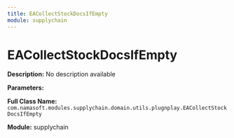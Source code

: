 ```yaml
---
title: EACollectStockDocsIfEmpty
module: supplychain
---
```


# EACollectStockDocsIfEmpty

**Description:** No description available

**Parameters:**

**Full Class Name:** `com.namasoft.modules.supplychain.domain.utils.plugnplay.EACollectStockDocsIfEmpty`

**Module:** supplychain

